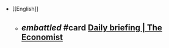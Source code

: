- [[English]]
	- _embattled_ #card  [Daily briefing | The Economist](https://www.economist.com/espresso?itm\_source=parsely-api)
		-